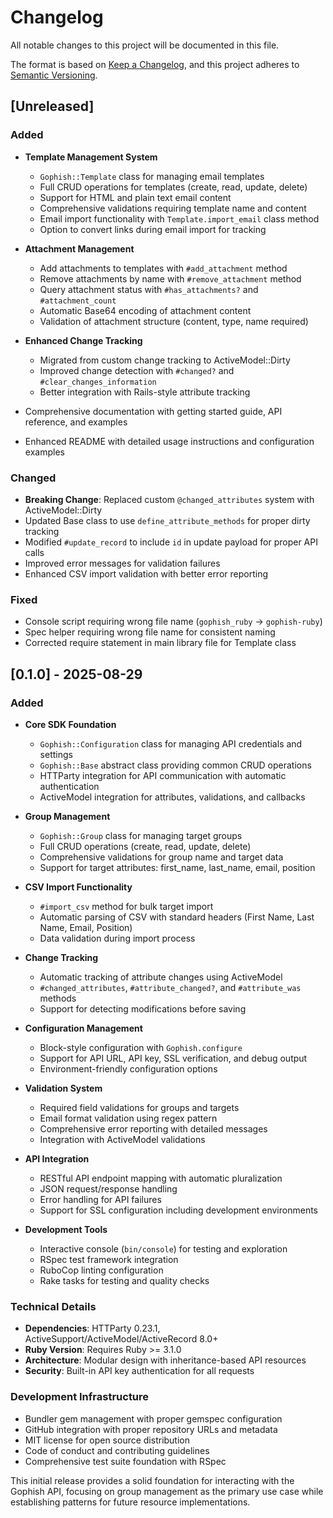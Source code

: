 # Changelog

All notable changes to this project will be documented in this file.

The format is based on [Keep a Changelog](https://keepachangelog.com/en/1.0.0/),
and this project adheres to [Semantic Versioning](https://semver.org/spec/v2.0.0.html).

## [Unreleased]

### Added
- **Template Management System**
  - `Gophish::Template` class for managing email templates
  - Full CRUD operations for templates (create, read, update, delete) 
  - Support for HTML and plain text email content
  - Comprehensive validations requiring template name and content
  - Email import functionality with `Template.import_email` class method
  - Option to convert links during email import for tracking

- **Attachment Management**
  - Add attachments to templates with `#add_attachment` method
  - Remove attachments by name with `#remove_attachment` method
  - Query attachment status with `#has_attachments?` and `#attachment_count`
  - Automatic Base64 encoding of attachment content
  - Validation of attachment structure (content, type, name required)

- **Enhanced Change Tracking**
  - Migrated from custom change tracking to ActiveModel::Dirty
  - Improved change detection with `#changed?` and `#clear_changes_information`
  - Better integration with Rails-style attribute tracking

- Comprehensive documentation with getting started guide, API reference, and examples
- Enhanced README with detailed usage instructions and configuration examples

### Changed
- **Breaking Change**: Replaced custom `@changed_attributes` system with ActiveModel::Dirty
- Updated Base class to use `define_attribute_methods` for proper dirty tracking
- Modified `#update_record` to include `id` in update payload for proper API calls
- Improved error messages for validation failures
- Enhanced CSV import validation with better error reporting

### Fixed
- Console script requiring wrong file name (`gophish_ruby` → `gophish-ruby`)
- Spec helper requiring wrong file name for consistent naming
- Corrected require statement in main library file for Template class

## [0.1.0] - 2025-08-29

### Added
- **Core SDK Foundation**
  - `Gophish::Configuration` class for managing API credentials and settings
  - `Gophish::Base` abstract class providing common CRUD operations
  - HTTParty integration for API communication with automatic authentication
  - ActiveModel integration for attributes, validations, and callbacks

- **Group Management**
  - `Gophish::Group` class for managing target groups
  - Full CRUD operations (create, read, update, delete)
  - Comprehensive validations for group name and target data
  - Support for target attributes: first_name, last_name, email, position

- **CSV Import Functionality**
  - `#import_csv` method for bulk target import
  - Automatic parsing of CSV with standard headers (First Name, Last Name, Email, Position)
  - Data validation during import process

- **Change Tracking**
  - Automatic tracking of attribute changes using ActiveModel
  - `#changed_attributes`, `#attribute_changed?`, and `#attribute_was` methods
  - Support for detecting modifications before saving

- **Configuration Management**
  - Block-style configuration with `Gophish.configure`
  - Support for API URL, API key, SSL verification, and debug output
  - Environment-friendly configuration options

- **Validation System**
  - Required field validations for groups and targets
  - Email format validation using regex pattern
  - Comprehensive error reporting with detailed messages
  - Integration with ActiveModel validations

- **API Integration**
  - RESTful API endpoint mapping with automatic pluralization
  - JSON request/response handling
  - Error handling for API failures
  - Support for SSL configuration including development environments

- **Development Tools**
  - Interactive console (`bin/console`) for testing and exploration
  - RSpec test framework integration
  - RuboCop linting configuration
  - Rake tasks for testing and quality checks

### Technical Details
- **Dependencies**: HTTParty 0.23.1, ActiveSupport/ActiveModel/ActiveRecord 8.0+
- **Ruby Version**: Requires Ruby >= 3.1.0
- **Architecture**: Modular design with inheritance-based API resources
- **Security**: Built-in API key authentication for all requests

### Development Infrastructure
- Bundler gem management with proper gemspec configuration
- GitHub integration with proper repository URLs and metadata
- MIT license for open source distribution
- Code of conduct and contributing guidelines
- Comprehensive test suite foundation with RSpec

This initial release provides a solid foundation for interacting with the Gophish API, focusing on group management as the primary use case while establishing patterns for future resource implementations.